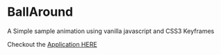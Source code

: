 
BallAround
==================

A Simple sample animation using vanilla javascript and CSS3 Keyframes
 
Checkout the <a href="http://kiquedev.github.io/BallAround/">Application HERE</a>